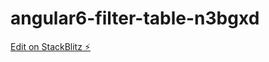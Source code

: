 # angular6-filter-table-n3bgxd

[Edit on StackBlitz ⚡️](https://stackblitz.com/edit/angular6-filter-table-n3bgxd)